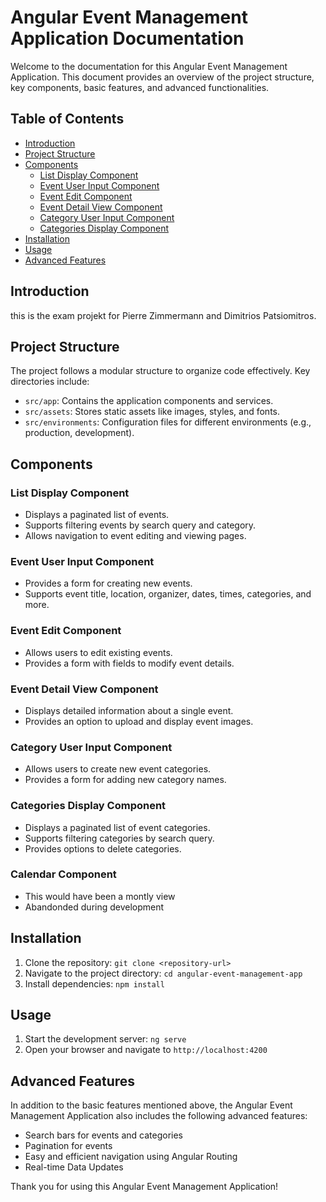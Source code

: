 # Angular Event Management Application Documentation

Welcome to the documentation for this Angular Event Management Application. This document provides an overview of the project structure, key components, basic features, and advanced functionalities.

## Table of Contents

- [Introduction](#introduction)
- [Project Structure](#project-structure)
- [Components](#components)
  - [List Display Component](#list-display-component)
  - [Event User Input Component](#event-user-input-component)
  - [Event Edit Component](#event-edit-component)
  - [Event Detail View Component](#event-detail-view-component)
  - [Category User Input Component](#category-user-input-component)
  - [Categories Display Component](#categories-display-component)
- [Installation](#installation)
- [Usage](#usage)
- [Advanced Features](#advanced-features)

## Introduction

this is the exam projekt for Pierre Zimmermann and Dimitrios Patsiomitros.

## Project Structure

The project follows a modular structure to organize code effectively. Key directories include:

- `src/app`: Contains the application components and services.
- `src/assets`: Stores static assets like images, styles, and fonts.
- `src/environments`: Configuration files for different environments (e.g., production, development).

## Components

### List Display Component

- Displays a paginated list of events.
- Supports filtering events by search query and category.
- Allows navigation to event editing and viewing pages.

### Event User Input Component

- Provides a form for creating new events.
- Supports event title, location, organizer, dates, times, categories, and more.

### Event Edit Component

- Allows users to edit existing events.
- Provides a form with fields to modify event details.

### Event Detail View Component

- Displays detailed information about a single event.
- Provides an option to upload and display event images.

### Category User Input Component

- Allows users to create new event categories.
- Provides a form for adding new category names.

### Categories Display Component

- Displays a paginated list of event categories.
- Supports filtering categories by search query.
- Provides options to delete categories.

### Calendar Component

- This would have been a montly view
- Abandonded during development


## Installation

1. Clone the repository: `git clone <repository-url>`
2. Navigate to the project directory: `cd angular-event-management-app`
3. Install dependencies: `npm install`

## Usage

1. Start the development server: `ng serve`
2. Open your browser and navigate to `http://localhost:4200`

## Advanced Features

In addition to the basic features mentioned above, the Angular Event Management Application also includes the following advanced features:

- Search bars for events and categories
- Pagination for events
- Easy and efficient navigation using Angular Routing
- Real-time Data Updates


Thank you for using this Angular Event Management Application!
